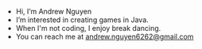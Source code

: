 - Hi, I’m Andrew Nguyen
- I’m interested in creating games in Java.
- When I'm not coding, I enjoy break dancing. 
- You can reach me at andrew.nguyen6262@gmail.com

<!---
anguyen6262/anguyen6262 is a ✨ special ✨ repository because its `README.md` (this file) appears on your GitHub profile.
You can click the Preview link to take a look at your changes.
--->
